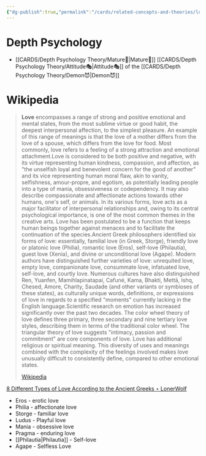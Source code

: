 ```yaml
---
{"dg-publish":true,"permalink":"/cards/related-concepts-and-theories/love/","noteIcon":"1","created":"2023-03-30T20:01:08.642+02:00","updated":"2023-05-03T01:03:04.605+02:00"}
---
```


# Depth Psychology 
- [[CARDS/Depth Psychology Theory/Mature🐢\|Mature🐢]] [[CARDS/Depth Psychology Theory/Attitude🎭\|Attitude🎭]] of the [[CARDS/Depth Psychology Theory/Demon😈\|Demon😈]] 

# Wikipedia
> **Love** encompasses a range of strong and positive emotional and mental states, from the most sublime virtue or good habit, the deepest interpersonal affection, to the simplest pleasure. An example of this range of meanings is that the love of a mother differs from the love of a spouse, which differs from the love for food. Most commonly, love refers to a feeling of a strong attraction and emotional attachment.Love is considered to be both positive and negative, with its virtue representing human kindness, compassion, and affection, as "the unselfish loyal and benevolent concern for the good of another" and its vice representing human moral flaw, akin to vanity, selfishness, amour-propre, and egotism, as potentially leading people into a type of mania, obsessiveness or codependency. It may also describe compassionate and affectionate actions towards other humans, one's self, or animals. In its various forms, love acts as a major facilitator of interpersonal relationships and, owing to its central psychological importance, is one of the most common themes in the creative arts. Love has been postulated to be a function that keeps human beings together against menaces and to facilitate the continuation of the species.Ancient Greek philosophers identified six forms of love: essentially, familial love (in Greek, Storge), friendly love or platonic love (Philia), romantic love (Eros), self-love (Philautia), guest love (Xenia), and divine or unconditional love (Agape). Modern authors have distinguished further varieties of love: unrequited love, empty love, companionate love, consummate love, infatuated love, self-love, and courtly love. Numerous cultures have also distinguished Ren, Yuanfen, Mamihlapinatapai, Cafuné, Kama, Bhakti, Mettā, Ishq, Chesed, Amore, Charity, Saudade (and other variants or symbioses of these states), as culturally unique words, definitions, or expressions of love in regards to a specified "moments" currently lacking in the English language.Scientific research on emotion has increased significantly over the past two decades. The color wheel theory of love defines three primary, three secondary and nine tertiary love styles, describing them in terms of the traditional color wheel. The triangular theory of love suggests "intimacy, passion and commitment" are core components of love. Love has additional religious or spiritual meaning. This diversity of uses and meanings combined with the complexity of the feelings involved makes love unusually difficult to consistently define, compared to other emotional states.
>
> [Wikipedia](https://en.wikipedia.org/wiki/Love)

[8 Different Types of Love According to the Ancient Greeks ⋆ LonerWolf](https://lonerwolf.com/different-types-of-love/)
- Eros - erotic love
- Philia - affectionate love
- Storge - familiar love
- Ludus - Playful love
- Mania - obsessive love
- Pragma - enduring love
- [[Philautia\|Philautia]] - Self-love
- Agape - Selfless Love